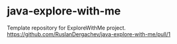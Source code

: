 # java-explore-with-me
Template repository for ExploreWithMe project.
https://github.com/RuslanDergachev/java-explore-with-me/pull/1